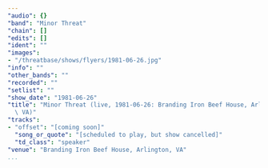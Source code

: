 ```yaml
---
"audio": {}
"band": "Minor Threat"
"chain": []
"edits": []
"ident": ""
"images":
- "/threatbase/shows/flyers/1981-06-26.jpg"
"info": ""
"other_bands": ""
"recorded": ""
"setlist": ""
"show_date": "1981-06-26"
"title": "Minor Threat (live, 1981-06-26: Branding Iron Beef House, Arlington,\
  \ VA)"
"tracks":
- "offset": "[coming soon]"
  "song_or_quote": "[scheduled to play, but show cancelled]"
  "td_class": "speaker"
"venue": "Branding Iron Beef House, Arlington, VA"
...
```

